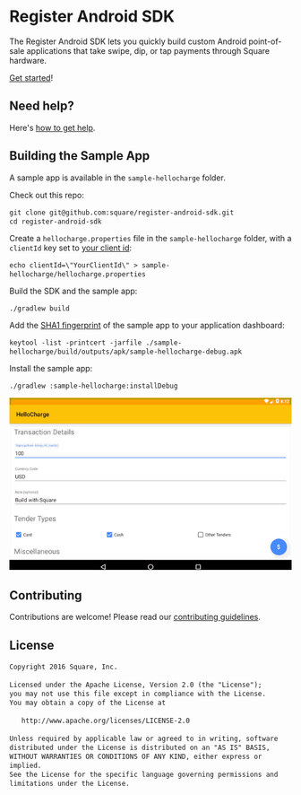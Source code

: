 # Register Android SDK

The Register Android SDK lets you quickly build custom Android point-of-sale applications that take swipe, dip, or tap payments through Square hardware.

[Get started](http://docs.connect.squareup.com/articles/register-api-android/)!

## Need help?

Here's [how to get help](https://docs.connect.squareup.com/articles/faq/#implementationquestions).

## Building the Sample App

A sample app is available in the `sample-hellocharge` folder.

Check out this repo:

```
git clone git@github.com:square/register-android-sdk.git
cd register-android-sdk
```

Create a `hellocharge.properties` file in the `sample-hellocharge` folder, with a `clientId` key set to [your client id](https://docs.connect.squareup.com/articles/register-api-android/#registerapisetup):

```
echo clientId=\"YourClientId\" > sample-hellocharge/hellocharge.properties
```

Build the SDK and the sample app:

```
./gradlew build
```

Add the [SHA1 fingerprint](https://docs.connect.squareup.com/articles/android-app-fingerprint/) of the sample app to your application dashboard:

```
keytool -list -printcert -jarfile ./sample-hellocharge/build/outputs/apk/sample-hellocharge-debug.apk
```

Install the sample app:

```
./gradlew :sample-hellocharge:installDebug
```

![hellocharge_demo.gif](sample-hellocharge/assets/hellocharge_demo.gif)

## Contributing

Contributions are welcome! Please read our [contributing guidelines](.github/CONTRIBUTING.md).

## License

    Copyright 2016 Square, Inc.

    Licensed under the Apache License, Version 2.0 (the "License");
    you may not use this file except in compliance with the License.
    You may obtain a copy of the License at

       http://www.apache.org/licenses/LICENSE-2.0

    Unless required by applicable law or agreed to in writing, software
    distributed under the License is distributed on an "AS IS" BASIS,
    WITHOUT WARRANTIES OR CONDITIONS OF ANY KIND, either express or implied.
    See the License for the specific language governing permissions and
    limitations under the License.